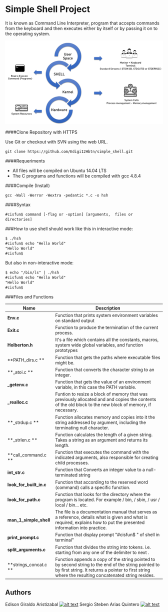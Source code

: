 
# Simple Shell Project

It is known as Command Line Interpreter, program that accepts commands from the keyboard and then executes either by itself or by passing it on to the operating system.

![](https://raw.githubusercontent.com/Edigi12Hbtn/simple_shell/master/Shell.png)

####Clone Repository with HTTPS

Use Git or checkout with SVN using the web URL.
```
git clone https://github.com/Edigi12Hbtn/simple_shell.git
```
####Requeriments
* All files will be compiled on Ubuntu 14.04 LTS
* The C programs and functions will be compiled with gcc 4.8.4 

####Compile (Install)

```
gcc -Wall -Werror -Wextra -pedantic *.c -o hsh
```

####Syntax
```
#cisfun$ command [-flag or -option] [arguments,  files or  directories]
```

###How to use
shell should work like this in interactive mode:
```
$ ./hsh
#cisfun$ echo "Hello World"
"Hello World"
#cisfun$
```


But also in non-interactive mode:
```
$ echo "/bin/ls" | ./hsh
#cisfun$ echo "Hello World"
"Hello World"
#cisfun$
```

###Files and Functions

| Name  | Description |
| ------------- | ------------- |
| **Env.c** | Function that prints system environment variables on standard output  | 
| **Exit.c** |Function to produce the termination of the current process. |
| **Holberton.h** |  It's a file which contains all the constants, macros, system wide global variables, and function prototypes | 
| **PATH_dirs.c	** | Function that gets the paths where executable files might be. | 
| **_atoi.c	** | Function that converts the character string  to an integer.| 
| **_getenv.c** | Function that gets the value of an environment variable, in this case the PATH variable. | 
| **_realloc.c** | Funtion to resize a block of memory that was previously allocated and and copies the contents of the old block to the new block of memory, if necessary. | 
| **_strdup.c	** | Function allocates memory and copies into it the string addressed by argument, including the terminating null character. | 
| **_strlen.c	** | Function calculates the length of a given string.  Takes a string as an argument and returns its length.  | 
| **call_command.c	** | Function that executes the command with the indicated arguments, also responsible for creating child processes.  | 
|**int_str.c**|Function that Converts an integer value to a null-terminated string|
| **look_for_built_in.c** | Function that according to the reserved word (command) calls a specific function. | 
| **look_for_path.c** | Function that looks for the directory where the program is located. For example / bin, / sbin,  / usr / local / bin... etc.| 
| **man_1_simple_shell** |  The file is a documentation manual that serves as a reference, details what is given and what is required, explains how to put the presented information into practice.  | 
| **print_prompt.c** | Function that display prompt "#cisfun$ "  of shell in terminal"  | 
| **split_arguments.c** | Function that divides the string into tokens. i.e. starting from any one of the delimiter to next .  | 
| **strings_concat.c	** | Function appends a copy of the string pointed to by second string to the end of the string pointed to by first string. It returns a pointer to first string where the resulting concatenated string resides.|

## Authors
Edison Giraldo Aristizabal [![alt text][1.1]][2]
Sergio Steben Arias Quintero [![alt text][1.1]][1]
<!-- links to social media icon -->
[1.1]: http://i.imgur.com/0o48UoR.png (Github)
<!-- links to your social media accounts -->
<!-- update these accordingly -->
[1]: https://github.com/sarias12
[2]: https://github.com/Edigi12Hbtn
